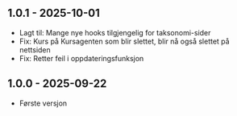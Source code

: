 ## 1.0.1 - 2025-10-01
- Lagt til: Mange nye hooks tilgjengelig for taksonomi-sider
- Fix: Kurs på Kursagenten som blir slettet, blir nå også slettet på nettsiden
- Fix: Retter feil i oppdateringsfunksjon

## 1.0.0 - 2025-09-22
- Første versjon
